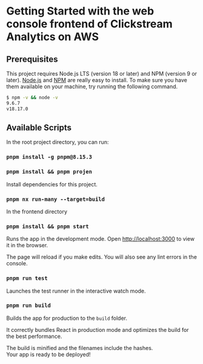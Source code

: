 # Getting Started with the web console frontend of Clickstream Analytics on AWS

## Prerequisites

This project requires Node.js LTS (version 18 or later) and NPM (version 9 or later).
[Node.js](http://nodejs.org/) and [NPM](https://npmjs.org/) are really easy to install.
To make sure you have them available on your machine,
try running the following command.

```sh
$ npm -v && node -v
9.6.7
v18.17.0
```

## Available Scripts

In the root project directory, you can run:

### `pnpm install -g pnpm@8.15.3`

### `pnpm install && pnpm projen`

Install dependencies for this project.

### `pnpm nx run-many --target=build `

In the frontend directory

### `pnpm install && pnpm start`

Runs the app in the development mode.
Open [http://localhost:3000](http://localhost:3000) to view it in the browser.

The page will reload if you make edits.
You will also see any lint errors in the console.

### `pnpm run test`

Launches the test runner in the interactive watch mode.

### `pnpm run build`

Builds the app for production to the `build` folder.

It correctly bundles React in production mode and optimizes the build for the best performance.

The build is minified and the filenames include the hashes.\
Your app is ready to be deployed!
